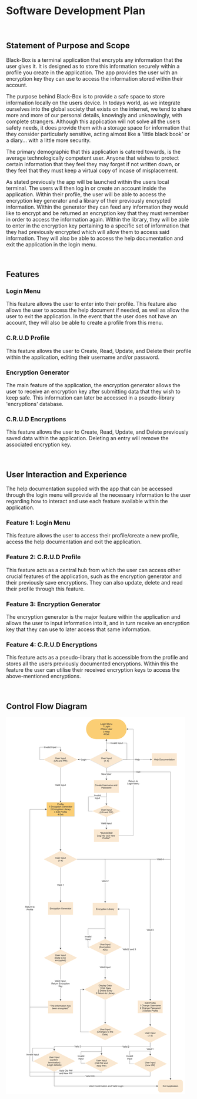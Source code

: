 # Software Development Plan

<br>

## Statement of Purpose and Scope

Black-Box is a terminal application that encrypts any information that the user gives it. It is designed as to store this information securely within a profile you create in the application. The app provides the user with an encryption key they can use to access the information stored within their account.

The purpose behind Black-Box is to provide a safe space to store information locally on the users device. In todays world, as we integrate ourselves into the global society that exists on the internet, we tend to share more and more of our personal details, knowingly and unknowingly, with complete strangers. Although this application will not solve all the users safety needs, it does provide them with a storage space for information that they consider particularly sensitive, acting almost like a 'little black book' or a diary... with a little more security.

The primary demographic that this application is catered towards, is the average technologically competent user. Anyone that wishes to protect certain information that they feel they may forget if not written down, or they feel that they must keep a virtual copy of incase of misplacement.

As stated previously the app will be launched within the users local terminal. The users will then log in or create an account inside the application. Within their profile, the user will be able to access the encryption key generator and a library of their previously encrypted information. Within the generator they can feed any information they would like to encrypt and be returned an encryption key that they must remember in order to access the information again. Within the library, they will be able to enter in the encryption key pertaining to a specific set of information that they had previously encrypted which will allow them to access said information. They will also be able to access the help documentation and exit the application in the login menu.

<br>

## Features

### Login Menu

This feature allows the user to enter into their profile. This feature also allows the user to access the help document if needed, as well as allow the user to exit the application. In the event that the user does not have an account, they will also be able to create a profile from this menu.

### C.R.U.D Profile

This feature allows the user to Create, Read, Update, and Delete their profile within the application, editing their username and/or password. 

### Encryption Generator

The main feature of the application, the encryption generator allows the user to receive an encryption key after submitting data that they wish to keep safe. This information can later be accessed in a pseudo-library 'encryptions' database.

### C.R.U.D Encryptions

This feature allows the user to Create, Read, Update, and Delete previously saved data within the application. Deleting an entry will remove the associated encryption key.

<br>

## User Interaction and Experience

The help documentation supplied with the app that can be accessed through the login menu will provide all the necessary information to the user regarding how to interact and use each feature available within the application.

### Feature 1: Login Menu

This feature allows the user to access their profile/create a new profile, access the help documentation and exit the application.

### Feature 2: C.R.U.D Profile

This feature acts as a central hub from which the user can access other crucial features of the application, such as the encryption generator and their previously save encryptions. They can also update, delete and read their profile through this feature.

### Feature 3: Encryption Generator

The encryption generator is the major feature within the application and allows the user to input information into it, and in turn receive an encryption key that they can use to later access that same information.

### Feature 4: C.R.U.D Encryptions

This feature acts as a pseudo-library that is accessible from the profile and stores all the users previously documented encryptions. Within this the feature the user can utilise their received encryption keys to access the above-mentioned encryptions.

<br>

## Control Flow Diagram

![Control-Flow-Diagram](/Pranav-RatishShankar-T1A3-5-control-flow-diagram.jpg)
